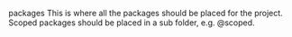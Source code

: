 packages
This is where all the packages should be placed for the project. Scoped packages should be placed in a sub folder, e.g. @scoped.
